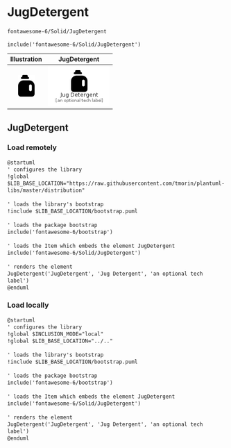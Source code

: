 # JugDetergent


```text
fontawesome-6/Solid/JugDetergent
```

```text
include('fontawesome-6/Solid/JugDetergent')
```



| Illustration | JugDetergent |
| :---: | :---: |
| ![illustration for Illustration](../../fontawesome-6/Solid/JugDetergent.png) | ![illustration for JugDetergent](../../fontawesome-6/Solid/JugDetergent.Local.png) |




## JugDetergent

### Load remotely
```plantuml
@startuml
' configures the library
!global $LIB_BASE_LOCATION="https://raw.githubusercontent.com/tmorin/plantuml-libs/master/distribution"

' loads the library's bootstrap
!include $LIB_BASE_LOCATION/bootstrap.puml

' loads the package bootstrap
include('fontawesome-6/bootstrap')

' loads the Item which embeds the element JugDetergent
include('fontawesome-6/Solid/JugDetergent')

' renders the element
JugDetergent('JugDetergent', 'Jug Detergent', 'an optional tech label')
@enduml
```

### Load locally
```plantuml
@startuml
' configures the library
!global $INCLUSION_MODE="local"
!global $LIB_BASE_LOCATION="../.."

' loads the library's bootstrap
!include $LIB_BASE_LOCATION/bootstrap.puml

' loads the package bootstrap
include('fontawesome-6/bootstrap')

' loads the Item which embeds the element JugDetergent
include('fontawesome-6/Solid/JugDetergent')

' renders the element
JugDetergent('JugDetergent', 'Jug Detergent', 'an optional tech label')
@enduml
```

